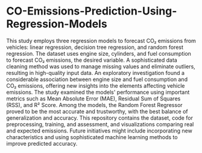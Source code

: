 # CO-Emissions-Prediction-Using-Regression-Models

This study employs three regression models to forecast CO₂ emissions from vehicles: linear regression, decision tree regression, and random forest regression. The dataset uses engine size, cylinders, and fuel consumption to forecast CO₂ emissions, the desired variable. A sophisticated data cleaning method was used to manage missing values and eliminate outliers, resulting in high-quality input data. An exploratory investigation found a considerable association between engine size and fuel consumption and CO₂ emissions, offering new insights into the elements affecting vehicle emissions. The study examined the models' performance using important metrics such as Mean Absolute Error (MAE), Residual Sum of Squares (RSS), and R² Score. Among the models, the Random Forest Regressor proved to be the most accurate and trustworthy, with the best balance of generalization and accuracy. This repository contains the dataset, code for preprocessing, training, and assessment, and visualizations comparing real and expected emissions. Future initiatives might include incorporating new characteristics and using sophisticated machine learning methods to improve predicted accuracy.
